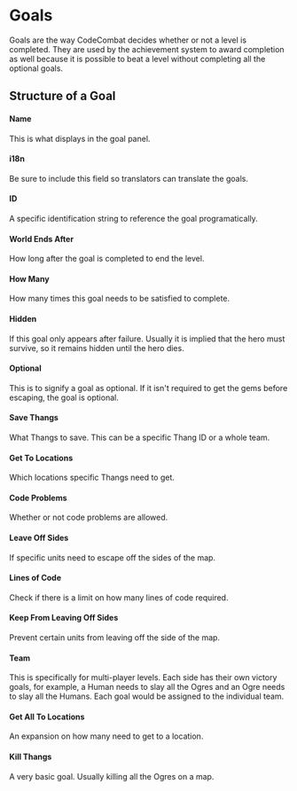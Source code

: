 # Goals
Goals are the way CodeCombat decides whether or not a level is completed. They are used by the achievement system to award completion as well because it is possible to beat a level without completing all the optional goals.

## Structure of a Goal
#### Name
This is what displays in the goal panel.
#### i18n
Be sure to include this field so translators can translate the goals.
#### ID
A specific identification string to reference the goal programatically.
#### World Ends After
How long after the goal is completed to end the level.
#### How Many
How many times this goal needs to be satisfied to complete.
#### Hidden
If this goal only appears after failure. Usually it is implied that the hero must survive, so it remains hidden until the hero dies. 
#### Optional
This is to signify a goal as optional. If it isn't required to get the gems before escaping, the goal is optional.
#### Save Thangs
What Thangs to save. This can be a specific Thang ID or a whole team.
#### Get To Locations
Which locations specific Thangs need to get.
#### Code Problems
Whether or not code problems are allowed.
#### Leave Off Sides
If specific units need to escape off the sides of the map.
#### Lines of Code
Check if there is a limit on how many lines of code required.
#### Keep From Leaving Off Sides
Prevent certain units from leaving off the side of the map.
#### Team
This is specifically for multi-player levels. Each side has their own victory goals, for example, a Human needs to slay all the Ogres and an Ogre needs to slay all the Humans. Each goal would be assigned to the individual team.
#### Get All To Locations
An expansion on how many need to get to a location.
#### Kill Thangs
A very basic goal. Usually killing all the Ogres on a map.